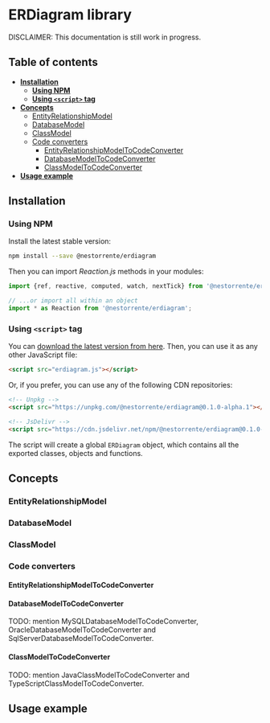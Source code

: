 # ERDiagram library

DISCLAIMER: This documentation is still work in progress.

## Table of contents

* **[Installation](#installation)**
	+ **[Using NPM](#using-npm)**
	+ **[Using `<script>` tag](#using-script-tag)**
* **[Concepts](#concepts)**
	+ [EntityRelationshipModel](#entityrelationshipmodel)
	+ [DatabaseModel](#databasemodel)
	+ [ClassModel](#classmodel)
	+ [Code converters](#code-converters)
		- [EntityRelationshipModelToCodeConverter](#entityrelationshipmodeltocodeconverter)
		- [DatabaseModelToCodeConverter](#databasemodeltocodeconverter)
		- [ClassModelToCodeConverter](#classmodeltocodeconverter)
* **[Usage example](#usage-example)**

## Installation

### Using NPM

Install the latest stable version:

```bash
npm install --save @nestorrente/erdiagram
```

Then you can import _Reaction.js_ methods in your modules:

```javascript
import {ref, reactive, computed, watch, nextTick} from '@nestorrente/erdiagram';

// ...or import all within an object
import * as Reaction from '@nestorrente/erdiagram';
```

### Using `<script>` tag

You can [download the latest version from here](../dist/erdiagram.js). Then, you can use it as any other JavaScript file:

```html
<script src="erdiagram.js"></script>
```

Or, if you prefer, you can use any of the following CDN repositories:

```html
<!-- Unpkg -->
<script src="https://unpkg.com/@nestorrente/erdiagram@0.1.0-alpha.1"></script>

<!-- JsDelivr -->
<script src="https://cdn.jsdelivr.net/npm/@nestorrente/erdiagram@0.1.0-alpha.1"></script>
```

The script will create a global  `ERDiagram` object, which contains all the exported classes, objects and functions.

## Concepts

### EntityRelationshipModel

### DatabaseModel

### ClassModel

### Code converters

#### EntityRelationshipModelToCodeConverter

#### DatabaseModelToCodeConverter

TODO: mention MySQLDatabaseModelToCodeConverter, OracleDatabaseModelToCodeConverter and SqlServerDatabaseModelToCodeConverter.

#### ClassModelToCodeConverter

TODO: mention JavaClassModelToCodeConverter and TypeScriptClassModelToCodeConverter.

## Usage example
